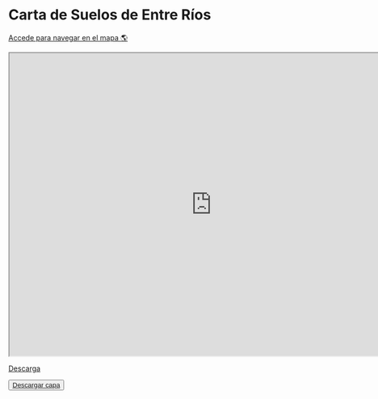 # Carta de Suelos de Entre Ríos


[Accede para navegar en el mapa 🌎](https://felt.com/map/Carta-de-suelos-de-Entre-Rios-5whiguPwSsSzPVr58t9AG6C?lat=-32.119386&lon=-59.288105&zoom=7.39)

<iframe src="https://ceregeo.github.io/Suelos_ER/" height="600" width="800" name="iframe_a" title="Carta de Suelos"></iframe>
<p><a href="https://ide-suelo.s3.amazonaws.com/suelos_ER.zip" target="iframe_a">Descarga</a></p>

<!-- ![](../images/mapa_carta_suelo.jpg) -->


 <button>
                <a download="" href="https://ide-suelo.s3.amazonaws.com/suelos_ER.zip" target="_blank"
                    id="descarga">Descargar
                    capa</a>
            </button>


